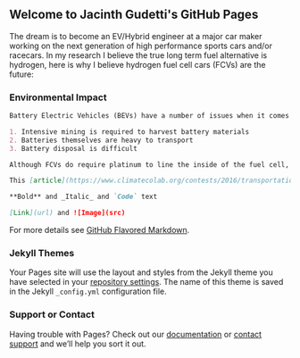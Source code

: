 ## Welcome to Jacinth Gudetti's GitHub Pages

The dream is to become an EV/Hybrid engineer at a major car maker working on the next generation of high performance sports cars and/or racecars. In my research I believe the true long term fuel alternative is hydrogen, here is why I believe hydrogen fuel cell cars (FCVs) are the future:

### Environmental Impact
```markdown
Battery Electric Vehicles (BEVs) have a number of issues when it comes to environmental impact:

1. Intensive mining is required to harvest battery materials
2. Batteries themselves are heavy to transport
3. Battery disposal is difficult

Although FCVs do require platinum to line the inside of the fuel cell, there is successful development to _remove_ platinum from the equation.

This [article](https://www.climatecolab.org/contests/2016/transportation/c/proposal/1331641) explains the benefits of FCVs very well.

**Bold** and _Italic_ and `Code` text

[Link](url) and ![Image](src)
```

For more details see [GitHub Flavored Markdown](https://guides.github.com/features/mastering-markdown/).

### Jekyll Themes

Your Pages site will use the layout and styles from the Jekyll theme you have selected in your [repository settings](https://github.com/jdawg86/jdawg86.github.io/settings). The name of this theme is saved in the Jekyll `_config.yml` configuration file.

### Support or Contact

Having trouble with Pages? Check out our [documentation](https://docs.github.com/categories/github-pages-basics/) or [contact support](https://github.com/contact) and we’ll help you sort it out.
